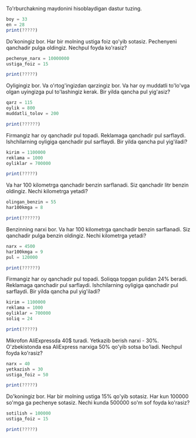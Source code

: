 To'rburchakning maydonini hisoblaydigan dastur tuzing.
```js
boy = 33
en = 28
print(?????)
```


Do'koningiz bor. Har bir molning ustiga foiz qo'yib sotasiz. Pechenyeni qanchadir pulga oldingiz. Nechpul foyda ko'rasiz?
```js
pechenye_narx = 10000000
ustiga_foiz = 15

print(?????)
```

Oyligingiz bor. Va o'rtog'ingizdan qarzingiz bor. Va har oy muddatli to'lo'vga olgan uyingizga pul to'lashingiz kerak. Bir yilda qancha pul yig'asiz?
```js
qarz = 115
oylik = 800
muddatli_tolov = 200

print(??????)
```

Firmangiz har oy qanchadir pul topadi. Reklamaga qanchadir pul sarflaydi. Ishchilarning oyligiga qanchadir pul sarflaydi. Bir yilda qancha pul yig'iladi?
```js
kirim = 1100000
reklama = 1000
oyliklar = 700000

print(?????)
```

Va har 100 kilometrga qanchadir benzin sarflanadi. Siz qanchadir litr benzin oldingiz. Nechi kilometrga yetadi?
```js
olingan_benzin = 55
har100kmga = 8

print(??????)
```

Benzinning narxi bor. Va har 100 kilometrga qanchadir benzin sarflanadi. Siz qanchadir pulga benzin oldingiz. Nechi kilometrga yetadi?
```js
narx = 4500
har100kmga = 9
pul = 120000

print(??????)
```


Firmangiz har oy qanchadir pul topadi. Soliqqa topgan pulidan 24% beradi. Reklamaga qanchadir pul sarflaydi. Ishchilarning oyligiga qanchadir pul sarflaydi. Bir yilda qancha pul yig'iladi?
```js
kirim = 1100000
reklama = 1000
oyliklar = 700000
soliq = 24

print(?????)
```

Mikrofon AliExpressda 40$ turadi. Yetkazib berish narxi - 30%. O'zbekistonda esa AliExpress narxiga 50% qo'yib sotsa bo'ladi. Nechpul foyda ko'rasiz?
```js
narx = 40
yetkazish = 30
ustiga_foiz = 50

print(?????)
```


Do'koningiz bor. Har bir molning ustiga 15% qo'yib sotasiz. Har kun 100000 so'mga ga pechenye sotasiz. Nechi kunda 500000 so'm sof foyda ko'rasiz?
```js
sotilish = 100000
ustiga_foiz = 15

print(?????)
```
